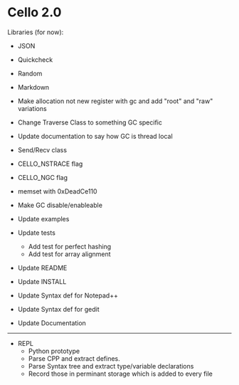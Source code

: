 Cello 2.0
=========

Libraries (for now):
  * JSON
  * Quickcheck
  * Random
  * Markdown
  
* Make allocation not new register with gc and add "root" and "raw" variations
* Change Traverse Class to something GC specific
* Update documentation to say how GC is thread local
* Send/Recv class
* CELLO_NSTRACE flag
* CELLO_NGC flag
* memset with 0xDeadCe110
* Make GC disable/enableable

* Update examples
* Update tests
  - Add test for perfect hashing
  - Add test for array alignment
* Update README
* Update INSTALL
* Update Syntax def for Notepad++
* Update Syntax def for gedit
* Update Documentation

----------------

* REPL
  - Python prototype
  - Parse CPP and extract defines.
  - Parse Syntax tree and extract type/variable declarations
  - Record those in perminant storage which is added to every file
